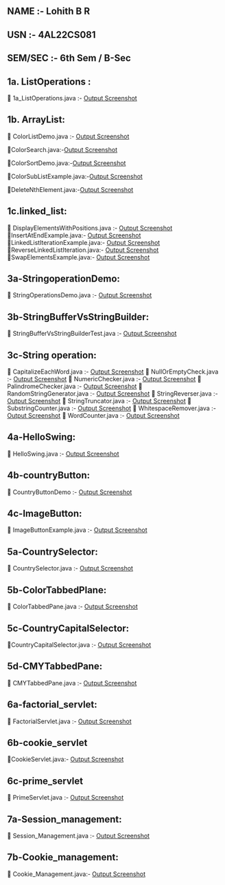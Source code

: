 ## NAME    :- Lohith B R
## USN     :- 4AL22CS081
## SEM/SEC :- 6th Sem / B-Sec


## 1a. ListOperations :

🔗 1a_ListOperations.java :- [Output Screenshot](https://github.com/lohithrace21/Advanced-java/blob/main/EXP-1_List_Operations/Screenshot-1a_ListOperations.png)

## 1b. ArrayList:

🔗 ColorListDemo.java :- [Output Screenshot](https://github.com/lohithrace21/Advanced-java/blob/main/EXP-1_List_Operations/1b_Array_List/Screenshot-1b_ColorListDemo.png)

🔗ColorSearch.java:-[Output Screenshot](https://github.com/lohithrace21/Advanced-java/blob/main/EXP-1_List_Operations/1b_Array_List/Screenshot-1b_ColorSearch.png)

🔗ColorSortDemo.java:-[Output Screenshot](https://github.com/lohithrace21/Advanced-java/blob/main/EXP-1_List_Operations/1b_Array_List/Screenshot-1b_ColorSortDemo.png)

🔗ColorSubListExample.java:-[Output Screenshot](https://github.com/lohithrace21/Advanced-java/blob/main/EXP-1_List_Operations/1b_Array_List/Screenshot-1b_ColorSubListExample.png)

🔗DeleteNthElement.java:-[Output Screenshot](https://github.com/lohithrace21/Advanced-java/blob/main/EXP-1_List_Operations/1b_Array_List/Screenshot-1b_DeleteNthElement.png)

## 1c.linked_list:

🔗 DisplayElementsWithPositions.java :- [Output Screenshot](https://github.com/lohithrace21/Advanced-java/blob/main/EXP-1_List_Operations/1b_Linked_list/Screenshot-1c_DisplayElementsWithPositions.png)
🔗InsertAtEndExample.java:- [Output Screenshot](https://github.com/lohithrace21/Advanced-java/blob/main/EXP-1_List_Operations/1b_Linked_list/Screenshot-1c_InsertAtEndExample.png)
🔗LinkedListIterationExample.java:- [Output Screenshot](https://github.com/lohithrace21/Advanced-java/blob/main/EXP-1_List_Operations/1b_Linked_list/Screenshot-1c_LinkedListIterationExample.png)
🔗ReverseLinkedListIteration.java:- [Output Screenshot](https://github.com/lohithrace21/Advanced-java/blob/main/EXP-1_List_Operations/1b_Linked_list/Screenshot-1c_ReverseLinkedListIteration.png)
🔗SwapElementsExample.java:- [Output Screenshot](https://github.com/lohithrace21/Advanced-java/blob/main/EXP-1_List_Operations/1b_Linked_list/Screenshot-1c_SwapElementsExample.png)

## 3a-StringoperationDemo:

🔗 StringOperationsDemo.java :- [Output Screenshot](https://github.com/lohithrace21/Advanced-java/blob/main/EXP-3_String_operation/Screenshot-3a_StringOperationsDemo.png)

## 3b-StringBufferVsStringBuilder:
🔗 StringBufferVsStringBuilderTest.java :- [Output Screenshot](https://github.com/lohithrace21/Advanced-java/blob/main/EXP-3_String_operation/Screenshot-3b_StringBufferVsStringBuilderTest.png)

## 3c-String operation:
🔗 CapitalizeEachWord.java :- [Output Screenshot](https://github.com/lohithrace21/Advanced-java/blob/main/EXP-3_String_operation/3c-String_opertion/Screenshot-3c_CapitalizeEachWord.png)
🔗 NullOrEmptyCheck.java :- [Output Screenshot](https://github.com/lohithrace21/Advanced-java/blob/main/EXP-3_String_operation/3c-String_opertion/Screenshot-3c_NullOrEmptyCheck.png)
🔗 NumericChecker.java :- [Output Screenshot](https://github.com/lohithrace21/Advanced-java/blob/main/EXP-3_String_operation/3c-String_opertion/Screenshot-3c_NumericChecker.png)
🔗 PalindromeChecker.java :- [Output Screenshot](https://github.com/lohithrace21/Advanced-java/blob/main/EXP-3_String_operation/3c-String_opertion/Screenshot-3c_PalindromeChecker.png)
🔗 RandomStringGenerator.java :- [Output Screenshot](https://github.com/lohithrace21/Advanced-java/blob/main/EXP-3_String_operation/3c-String_opertion/Screenshot-3c_RandomStringGenerator.png)
🔗 StringReverser.java :- [Output Screenshot](https://github.com/lohithrace21/Advanced-java/blob/main/EXP-3_String_operation/3c-String_opertion/Screenshot-3c_StringReverser.png)
🔗 StringTruncator.java :- [Output Screenshot](https://github.com/lohithrace21/Advanced-java/blob/main/EXP-3_String_operation/3c-String_opertion/Screenshot-3c_StringTruncator.png)
🔗 SubstringCounter.java :- [Output Screenshot](https://github.com/lohithrace21/Advanced-java/blob/main/EXP-3_String_operation/3c-String_opertion/Screenshot-3c_SubstringCounter.png)
🔗 WhitespaceRemover.java :- [Output Screenshot](https://github.com/lohithrace21/Advanced-java/blob/main/EXP-3_String_operation/3c-String_opertion/Screenshot-3c_WhitespaceRemover.png)
🔗 WordCounter.java :- [Output Screenshot](https://github.com/lohithrace21/Advanced-java/blob/main/EXP-3_String_operation/3c-String_opertion/Screenshot-3c_WordCounter.png)

## 4a-HelloSwing:

🔗 HelloSwing.java :- [Output Screenshot](https://github.com/lohithrace21/Advanced-java/blob/main/EXP-4_Swing/4a_HelloSwing/Screenshot-4a_HelloSwing.png)
## 4b-countryButton:

🔗 CountryButtonDemo :- [Output Screenshot](https://github.com/lohithrace21/Advanced-java/blob/main/EXP-4_Swing/4b_CountryButtonDemo/Screenshot-4b_CountryButtonDemo.png)
## 4c-ImageButton:

🔗 ImageButtonExample.java :- [Output Screenshot](https://github.com/lohithrace21/Advanced-java/blob/main/EXP-4_Swing/4c_ImageButtonDemo/Screenshot-4c_Swings_ImageButtonExample.png)

## 5a-CountrySelector:

🔗 CountrySelector.java :- [Output Screenshot](https://github.com/lohithrace21/Advanced-java/blob/main/EXP-5_Swing/5a_CountrySelector/Screenshot-5a_CountrySelector.png)

## 5b-ColorTabbedPlane:

🔗 ColorTabbedPane.java :- [Output Screenshot](https://github.com/lohithrace21/Advanced-java/blob/main/EXP-5_Swing/5b_ColorTabbedPane/Screenshot-5b_ColorTabbedPane.png)

## 5c-CountryCapitalSelector:

🔗CountryCapitalSelector.java :- [Output Screenshot](https://github.com/lohithrace21/Advanced-java/blob/main/EXP-5_Swing/5c_CountryCapitalSelector/Screenshot-5c_CountryCapitalSelector.png)

## 5d-CMYTabbedPane:

🔗 CMYTabbedPane.java :- [Output Screenshot](https://github.com/lohithrace21/Advanced-java/blob/main/EXP-5_Swing/5d_CMYTabbedPane/Screenshot-5d_CMYTabbedPane.png)

## 6a-factorial_servlet:

🔗 FactorialServlet.java :- [Output Screenshot](https://github.com/lohithrace21/Advanced-java/blob/main/EXP-6_%20servlet_program/6a_factorial_servlet/Screenshot-6a_FactorialServlet.png)

## 6b-cookie_servlet

🔗CookieServlet.java:- [Output Screenshot](https://github.com/lohithrace21/Advanced-java/blob/main/EXP-6_%20servlet_program/6b_%20cookie_servlet/Screenshot-6b_CookieServlet.png)

## 6c-prime_servlet

🔗 PrimeServlet.java :- [Output Screenshot](https://github.com/lohithrace21/Advanced-java/blob/main/EXP-6_%20servlet_program/6c_prime%20_servlet/Screenshot-6c_PrimeServlet.png)

## 7a-Session_management:

🔗 Session_Management.java :- [Output Screenshot](https://github.com/lohithrace21/Advanced-java/blob/main/EXp-7a_Session_Management/ScreenShot-7a_Session_Management.png)

## 7b-Cookie_management:

🔗 Cookie_Management.java:- [Output Screenshot](https://github.com/lohithrace21/Advanced-java/blob/main/EXP-7b_%20Cookie_Management/ScreenShot-7b_Cookie_Management.png)








